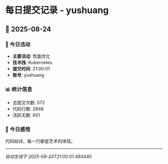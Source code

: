 # 每日提交记录 - yushuang

## 📅 2025-08-24

### 🎯 今日活动
- **主要活动**: 性能优化
- **技术栈**: Kubernetes
- **提交时间**: 21:00:01
- **账号**: yushuang

### 📊 统计信息
- 总提交次数: 572
- 代码行数: 2848
- 活跃天数: 601

### 💭 今日感悟
代码如诗，每一行都是艺术的体现。

---
*自动生成于 2025-08-24T21:00:01.493440*
